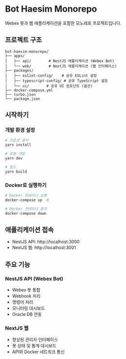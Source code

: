 # Bot Haesim Monorepo

Webex 봇과 웹 애플리케이션을 포함한 모노레포 프로젝트입니다.

## 프로젝트 구조

```
bot-haesim-monorepo/
├── apps/
│   ├── api/        # NestJS 애플리케이션 (Webex Bot)
│   └── web/        # NextJS 애플리케이션 (웹 인터페이스)
├── packages/
│   ├── eslint-config/    # 공유 ESLint 설정
│   ├── typescript-config/ # 공유 TypeScript 설정
│   └── ui/        # 공유 UI 컴포넌트 (옵션)
├── docker-compose.yml
├── turbo.json
└── package.json
```

## 시작하기

### 개발 환경 설정

```bash
# 의존성 설치
yarn install

# 로컬 개발
yarn dev

# 빌드
yarn build
```

### Docker로 실행하기

```bash
# Docker 컨테이너 실행
docker-compose up -d

# Docker 컨테이너 중지
docker-compose down
```

## 애플리케이션 접속

- NestJS API: http://localhost:3000
- NextJS 웹: http://localhost:3001

## 주요 기능

### NestJS API (Webex Bot)

- Webex 봇 통합
- Webhook 처리
- 명령어 처리
- 모니터링 대시보드
- Oracle DB 연동

### NextJS 웹

- 향상된 관리자 인터페이스
- 봇 상태 및 통계 대시보드
- API와 Docker 네트워크 통신